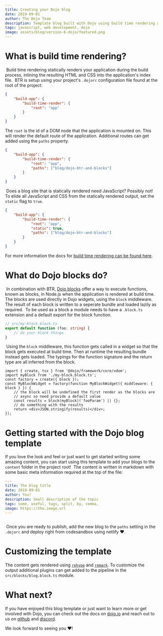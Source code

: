 ```yaml
---
title: Creating your Dojo blog
date: 2019-09-01
author: The Dojo Team
description: Template blog built with Dojo using build time rendering and Dojo blocks.
tags: javascript, web development, dojo
image: assets/blog/version-6-dojo/featured.png
---
```


# What is build time rendering?

​
Build time rendering statically renders your application during the build process, inlining the resulting HTML and CSS into the application's index file.
​
BTR is setup using your project's `.dojorc` configuration file found at the root of the project:
​

```json
{
	"build-app": {
		"build-time-render": {
			"root": "app"
		}
	}
}
```

The `root` is the id of a DOM node that the application is mounted on. This will render the default route of the application. Additional routes can get added using the `paths` property.
​

```json
{
	"build-app": {
		"build-time-render": {
			"root": "app",
			"paths": ["blog/dojo-btr-and-blocks"]
		}
	}
}
```

​
Does a blog site that is statically rendered need JavaScript? Possibly not! To elide all JavaScript and CSS from the statically rendered output, set the `static` flag to `true`.
​

```json
{
	"build-app": {
		"build-time-render": {
			"root": "app",
			"static": true,
			"paths": ["blog/dojo-btr-and-blocks"]
		}
	}
}
```

For more information the docs for [build time rendering can be found here](https://dojo.io/learn/building/buildtime-rendering).
​

# What do Dojo blocks do?

​
In combination with BTR, [Dojo blocks](https://dojo.io/learn/building/buildtime-rendering#dojo-blocks) offer a way to execute functions, known as blocks, in Node.js when the application is rendered at build time. The blocks are used directly in Dojo widgets, using the `block` middleware. The result of each block is written to a seperate bundle and loaded lazily as required.
​
To be used as a block a module needs to have a `.block.ts` extension and a default export for the block function.
​

```ts
// src/my-block.block.ts
export default function (foo: string) {
	// do your block things
}
```

​
Using the `block` middleware, this function gets called in a widget so that the block gets executed at build time. Then at runtime the resulting bundle instead gets loaded. The typings for the function signature and the return type are all inferred from the block.
​

```tsx
import { create, tsx } from '@dojo/framework/core/vdom';
import myBlock from './my-block.block.ts';
const factory = create({ block });
const MyBlockWidget = factory(function MyBlockWidget({ middleware: { block } }) {
	// the block will be undefined the first render as the blocks are
	// async so need provide a default value
	const results = block(myBlock)('fooParam') || {};
	// do something with the results
	return <div>JSON.stringify(results)</div>;
});
```

# Getting started with the Dojo blog template

If you love the look and feel or just want to get started writing some amazing content, you can start using this template to add your blogs to the `content` folder in the project root!
​
The content is written in markdown with some basic meta information required at the top of the file:
​

```yml
---
title: The blog title
date: 2019-09-01
author: You!
description: Small description of the topic
tags: some, useful, tags, split, by, comma,
image: https://the.image.url
---
​
```

​
Once you are ready to publish, add the new blog to the `paths` setting in the `.dojorc` and deploy right from codesandbox using netlify ❤️.
​

# Customizing the template

The content gets rendered using [`rehype`](https://github.com/rehypejs/rehype) and [`remark`](https://github.com/remarkjs/remark). To customize the output additional plugins can get added to the pipeline in the `src/blocks/blog.block.ts` module.

# What next?

If you have enjoyed this blog template or just want to learn more or get involved with Dojo, you can check out the docs on [dojo.io](https://dojo.io) and reach out to us on [github](https://github.com/dojo/framework) and [discord](https://discord.gg/M7yRngE).

We look forward to seeing you ❤️!

